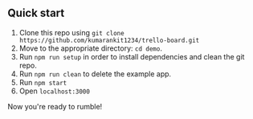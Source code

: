 

## Quick start

1. Clone this repo using `git clone https://github.com/kumarankit1234/trello-board.git`
2. Move to the appropriate directory: `cd demo`.<br />
3. Run `npm run setup` in order to install dependencies and clean the git repo.<br />
4. Run `npm run clean` to delete the example app.
5. Run `npm start` <br />
6. Open `localhost:3000`

Now you're ready to rumble!
